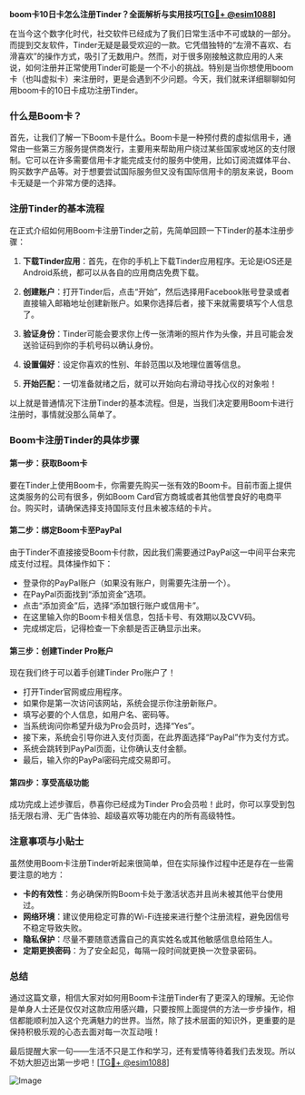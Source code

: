 **boom卡10日卡怎么注册Tinder？全面解析与实用技巧[[TG💪+ @esim1088](https://t.me/s/esim1088)]**

在当今这个数字化时代，社交软件已经成为了我们日常生活中不可或缺的一部分。而提到交友软件，Tinder无疑是最受欢迎的一款。它凭借独特的“左滑不喜欢、右滑喜欢”的操作方式，吸引了无数用户。然而，对于很多刚接触这款应用的人来说，如何注册并正常使用Tinder可能是一个不小的挑战。特别是当你想使用boom卡（也叫虚拟卡）来注册时，更是会遇到不少问题。今天，我们就来详细聊聊如何用boom卡的10日卡成功注册Tinder。

### 什么是Boom卡？

首先，让我们了解一下Boom卡是什么。Boom卡是一种预付费的虚拟信用卡，通常由一些第三方服务提供商发行，主要用来帮助用户绕过某些国家或地区的支付限制。它可以在许多需要信用卡才能完成支付的服务中使用，比如订阅流媒体平台、购买数字产品等。对于想要尝试国际服务但又没有国际信用卡的朋友来说，Boom卡无疑是一个非常方便的选择。

### 注册Tinder的基本流程

在正式介绍如何用Boom卡注册Tinder之前，先简单回顾一下Tinder的基本注册步骤：

1. **下载Tinder应用**：首先，在你的手机上下载Tinder应用程序。无论是iOS还是Android系统，都可以从各自的应用商店免费下载。
   
2. **创建账户**：打开Tinder后，点击“开始”，然后选择用Facebook账号登录或者直接输入邮箱地址创建新账户。如果你选择后者，接下来就需要填写个人信息了。

3. **验证身份**：Tinder可能会要求你上传一张清晰的照片作为头像，并且可能会发送验证码到你的手机号码以确认身份。

4. **设置偏好**：设定你喜欢的性别、年龄范围以及地理位置等信息。

5. **开始匹配**：一切准备就绪之后，就可以开始向右滑动寻找心仪的对象啦！

以上就是普通情况下注册Tinder的基本流程。但是，当我们决定要用Boom卡进行注册时，事情就没那么简单了。

### Boom卡注册Tinder的具体步骤

#### 第一步：获取Boom卡

要在Tinder上使用Boom卡，你需要先购买一张有效的Boom卡。目前市面上提供这类服务的公司有很多，例如Boom Card官方商城或者其他信誉良好的电商平台。购买时，请确保选择支持国际支付且未被冻结的卡片。

#### 第二步：绑定Boom卡至PayPal

由于Tinder不直接接受Boom卡付款，因此我们需要通过PayPal这一中间平台来完成支付过程。具体操作如下：
- 登录你的PayPal账户（如果没有账户，则需要先注册一个）。
- 在PayPal页面找到“添加资金”选项。
- 点击“添加资金”后，选择“添加银行账户或信用卡”。
- 在这里输入你的Boom卡相关信息，包括卡号、有效期以及CVV码。
- 完成绑定后，记得检查一下余额是否正确显示出来。

#### 第三步：创建Tinder Pro账户

现在我们终于可以着手创建Tinder Pro账户了！
- 打开Tinder官网或应用程序。
- 如果你是第一次访问该网站，系统会提示你注册新账户。
- 填写必要的个人信息，如用户名、密码等。
- 当系统询问你希望升级为Pro会员时，选择“Yes”。
- 接下来，系统会引导你进入支付页面，在此界面选择“PayPal”作为支付方式。
- 系统会跳转到PayPal页面，让你确认支付金额。
- 最后，输入你的PayPal密码完成交易即可。

#### 第四步：享受高级功能

成功完成上述步骤后，恭喜你已经成为Tinder Pro会员啦！此时，你可以享受到包括无限右滑、无广告体验、超级喜欢等功能在内的所有高级特性。

### 注意事项与小贴士

虽然使用Boom卡注册Tinder听起来很简单，但在实际操作过程中还是存在一些需要注意的地方：

- **卡的有效性**：务必确保所购Boom卡处于激活状态并且尚未被其他平台使用过。
- **网络环境**：建议使用稳定可靠的Wi-Fi连接来进行整个注册流程，避免因信号不稳定导致失败。
- **隐私保护**：尽量不要随意透露自己的真实姓名或其他敏感信息给陌生人。
- **定期更换密码**：为了安全起见，每隔一段时间就更换一次登录密码。

### 总结

通过这篇文章，相信大家对如何用Boom卡注册Tinder有了更深入的理解。无论你是单身人士还是仅仅对这款应用感兴趣，只要按照上面提供的方法一步步操作，相信都能顺利加入这个充满魅力的世界。当然，除了技术层面的知识外，更重要的是保持积极乐观的心态去面对每一次互动哦！

最后提醒大家一句——生活不只是工作和学习，还有爱情等待着我们去发现。所以不妨大胆迈出第一步吧！[[TG💪+ @esim1088](https://t.me/s/esim1088)] 

![Image](https://i.postimg.cc/4NQfJmqS/Snipaste-2025-05-13-00-14-12.png)